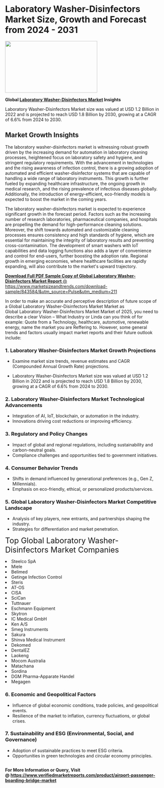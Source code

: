 <H1>Laboratory Washer-Disinfectors Market Size, Growth and Forecast from 2024 - 2031</H1><img class="aligncenter size-medium wp-image-584254" src="https://thirdeyenews.in/wp-content/uploads/2024/09/Global-Market-Research-300x168.jpeg" alt="" width="300" height="168" /><p><strong>Global&nbsp;<a href="https://www.marketsizeandtrends.com/download-sample/843584/&amp;utm_source=Pulse&amp;utm_medium=211">Laboratory Washer-Disinfectors Market</a> Insights</strong></p><p>Laboratory Washer-Disinfectors Market size was valued at USD 1.2 Billion in 2022 and is projected to reach USD 1.8 Billion by 2030, growing at a CAGR of 6.6% from 2024 to 2030.</p><p><h2>Market Growth Insights</h2> <p>The laboratory washer-disinfectors market is witnessing robust growth driven by the increasing demand for automation in laboratory cleaning processes, heightened focus on laboratory safety and hygiene, and stringent regulatory requirements. With the advancement in technologies and the rising awareness of infection control, there is a growing adoption of automated and efficient washer-disinfector systems that are capable of handling a wide range of laboratory instruments. This growth is further fueled by expanding healthcare infrastructure, the ongoing growth in medical research, and the rising prevalence of infectious diseases globally. Additionally, the introduction of energy-efficient, eco-friendly models is expected to boost the market in the coming years.</p> <p><a href="#"></a></p> <p>The laboratory washer-disinfectors market is expected to experience significant growth in the forecast period. Factors such as the increasing number of research laboratories, pharmaceutical companies, and hospitals are propelling the demand for high-performance cleaning solutions. Moreover, the shift towards automated and customizable cleaning processes ensures consistency and high standards of hygiene, which are essential for maintaining the integrity of laboratory results and preventing cross-contamination. The development of smart washers with IoT capabilities and data logging functions also adds a layer of convenience and control for end-users, further boosting the adoption rate. Regional growth in emerging economies, where healthcare facilities are rapidly expanding, will also contribute to the market's upward trajectory. <p><a href="#"></p><p><span class=""><strong>Download Full PDF Sample Copy of Global Laboratory Washer-Disinfectors Market Report</strong> @ <a href="https://www.marketsizeandtrends.com/download-sample/843584/&amp;utm_source=Pulse&amp;utm_medium=211" target="_blank">https://www.marketsizeandtrends.com/download-sample/843584/&amp;utm_source=Pulse&amp;utm_medium=211</a></span></p><p>In order to make an accurate and perceptive description of future scope of a Global&nbsp;Laboratory Washer-Disinfectors Market Market as Global&nbsp;Laboratory Washer-Disinfectors Market Market of 2025, you need to describe a clear Vision &ndash; What Industry or Linda can you think of for example: Quote from a Technology, healthcare, automotive, renewable energy, name the market you are Reffering to. However, some general trends and factors usually impact market reports and their future outlook include:</p><h3>1.&nbsp;<strong>Laboratory Washer-Disinfectors Market Growth Projections</strong></h3><ul><li>Examine market size trends, revenue estimates and CAGR (Compounded Annual Growth Rate) projections.</li><li><p>Laboratory Washer-Disinfectors Market size was valued at USD 1.2 Billion in 2022 and is projected to reach USD 1.8 Billion by 2030, growing at a CAGR of 6.6% from 2024 to 2030.</p></li></ul><h3>2.&nbsp;<strong>Laboratory Washer-Disinfectors Market Technological Advancements</strong></h3><ul><li>Integration of AI, IoT, blockchain, or automation in the industry.</li><li>Innovations driving cost reductions or improving efficiency.</li></ul><h3>3.&nbsp;<strong>Regulatory and Policy Changes</strong></h3><ul><li>Impact of global and regional regulations, including sustainability and carbon-neutral goals.</li><li>Compliance challenges and opportunities tied to government initiatives.</li></ul><h3>4.&nbsp;<strong>Consumer Behavior Trends</strong></h3><ul><li>Shifts in demand influenced by generational preferences (e.g., Gen Z, Millennials).</li><li>Emphasis on eco-friendly, ethical, or personalized products/services.</li></ul><h3>5.&nbsp;<strong>Global Laboratory Washer-Disinfectors Market Competitive Landscape</strong></h3><ul><li>Analysis of key players, new entrants, and partnerships shaping the industry.</li><li>Strategies for differentiation and market penetration.</li></ul><p data-pm-slice="1 1 []"><span style="color: inherit; font-family: inherit; font-size: 25px;">Top Global Laboratory Washer-Disinfectors Market Companies</span></p><div class="" data-test-id=""><p><li>Steelco SpA</li><li> Miele</li><li> Belimed</li><li> Getinge Infection Control</li><li> Steris</li><li> AT-OS</li><li> CISA</li><li> SciCan</li><li> Tuttnauer</li><li> Eschmann Equipment</li><li> Skytron</li><li> IC Medical GmbH</li><li> Ken A/S</li><li> Smeg Instruments</li><li> Sakura</li><li> Shinva Medical Instrument</li><li> Dekomed</li><li> DentalEZ</li><li> Laokeng</li><li> Mocom Australia</li><li> Matachana</li><li> Sordina</li><li> DGM Pharma-Apparate Handel</li><li> Megagen</li></p></div><h3>6.&nbsp;<strong>Economic and Geopolitical Factors</strong></h3><ul><li>Influence of global economic conditions, trade policies, and geopolitical events.</li><li>Resilience of the market to inflation, currency fluctuations, or global crises.</li></ul><h3>7.&nbsp;<strong>Sustainability and ESG (Environmental, Social, and Governance)</strong></h3><ul><li>Adoption of sustainable practices to meet ESG criteria.</li><li>Opportunities in green technologies and circular economy principles.</li></ul><h2><strong style="font-size: 14px;">For More Information or Query, Visit @&nbsp;</strong><a style="background-color: #ffffff; font-size: 14px;" href="https://www.marketsizeandtrends.com/report/laboratory-washer-disinfectors-market/" target="_blank">https://www.verifiedmarketreports.com/product/airport-passenger-boarding-bridge-market</a></h2>
